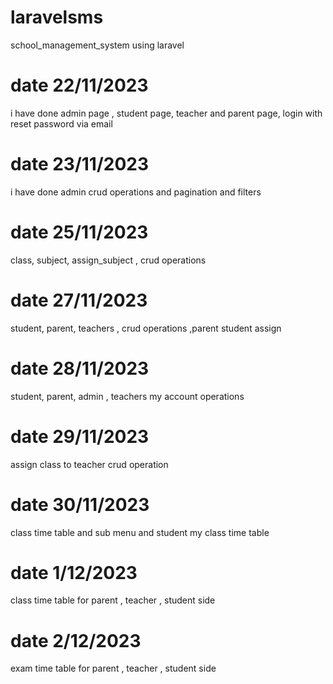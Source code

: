 # laravelsms
school_management_system using laravel
# date 22/11/2023
i have done admin page , student page, teacher and parent page, login with reset password via email 
# date 23/11/2023
i have done admin crud operations and pagination and filters
# date 25/11/2023
class, subject, assign_subject , crud operations 
# date 27/11/2023
student, parent, teachers , crud operations ,parent student assign
# date 28/11/2023
student, parent, admin , teachers my account operations
# date 29/11/2023
assign class to teacher crud operation
# date 30/11/2023
class time table and sub menu and student my class time table
# date 1/12/2023
class time table for parent , teacher , student side
# date 2/12/2023
exam time table for parent , teacher , student side

